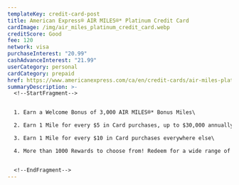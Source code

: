 ```yaml
---
templateKey: credit-card-post
title: American Express® AIR MILES®* Platinum Credit Card
cardImage: /img/air_miles_platinum_credit_card.webp
creditScore: Good
fee: 120
network: visa
purchaseInterest: "20.99"
cashAdvanceInterest: "21.99"
userCategory: personal
cardCategory: prepaid
href: https://www.americanexpress.com/ca/en/credit-cards/air-miles-platinum-credit-card/
summaryDescription: >-
  <!--StartFragment-->


  1. Earn a Welcome Bonus of 3,000 AIR MILES®* Bonus Miles\

  2. Earn 1 Mile for every $5 in Card purchases, up to $30,000 annually, on eligible food & drinks\

  3. Earn 1 Mile for every $10 in Card purchases everywhere else\

  4. More than 1000 Rewards to choose from! Redeem for a wide range of Rewards - everything from movie tickets to electronics, travel and more


  <!--EndFragment-->
---
```

